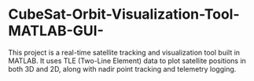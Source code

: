 # CubeSat-Orbit-Visualization-Tool-MATLAB-GUI-
This project is a real-time satellite tracking and visualization tool built in MATLAB. It uses TLE (Two-Line Element) data to plot satellite positions in both 3D and 2D, along with nadir point tracking and telemetry logging.
